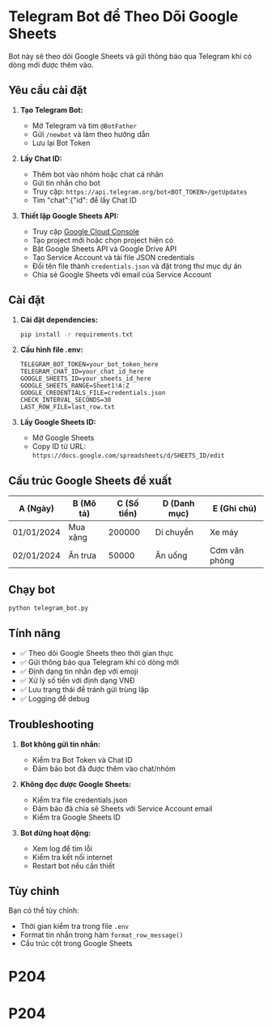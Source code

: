 # Telegram Bot để Theo Dõi Google Sheets

Bot này sẽ theo dõi Google Sheets và gửi thông báo qua Telegram khi có dòng mới được thêm vào.

## Yêu cầu cài đặt

1. **Tạo Telegram Bot:**
   - Mở Telegram và tìm `@BotFather`
   - Gửi `/newbot` và làm theo hướng dẫn
   - Lưu lại Bot Token

2. **Lấy Chat ID:**
   - Thêm bot vào nhóm hoặc chat cá nhân
   - Gửi tin nhắn cho bot
   - Truy cập: `https://api.telegram.org/bot<BOT_TOKEN>/getUpdates`
   - Tìm "chat":{"id": để lấy Chat ID

3. **Thiết lập Google Sheets API:**
   - Truy cập [Google Cloud Console](https://console.cloud.google.com/)
   - Tạo project mới hoặc chọn project hiện có
   - Bật Google Sheets API và Google Drive API
   - Tạo Service Account và tải file JSON credentials
   - Đổi tên file thành `credentials.json` và đặt trong thư mục dự án
   - Chia sẻ Google Sheets với email của Service Account

## Cài đặt

1. **Cài đặt dependencies:**
   ```bash
   pip install -r requirements.txt
   ```

2. **Cấu hình file .env:**
   ```
   TELEGRAM_BOT_TOKEN=your_bot_token_here
   TELEGRAM_CHAT_ID=your_chat_id_here
   GOOGLE_SHEETS_ID=your_sheets_id_here
   GOOGLE_SHEETS_RANGE=Sheet1!A:Z
   GOOGLE_CREDENTIALS_FILE=credentials.json
   CHECK_INTERVAL_SECONDS=30
   LAST_ROW_FILE=last_row.txt
   ```

3. **Lấy Google Sheets ID:**
   - Mở Google Sheets
   - Copy ID từ URL: `https://docs.google.com/spreadsheets/d/SHEETS_ID/edit`

## Cấu trúc Google Sheets đề xuất

| A (Ngày) | B (Mô tả) | C (Số tiền) | D (Danh mục) | E (Ghi chú) |
|----------|-----------|-------------|--------------|-------------|
| 01/01/2024 | Mua xăng | 200000 | Di chuyển | Xe máy |
| 02/01/2024 | Ăn trưa | 50000 | Ăn uống | Cơm văn phòng |

## Chạy bot

```bash
python telegram_bot.py
```

## Tính năng

- ✅ Theo dõi Google Sheets theo thời gian thực
- ✅ Gửi thông báo qua Telegram khi có dòng mới
- ✅ Định dạng tin nhắn đẹp với emoji
- ✅ Xử lý số tiền với định dạng VNĐ
- ✅ Lưu trạng thái để tránh gửi trùng lặp
- ✅ Logging để debug

## Troubleshooting

1. **Bot không gửi tin nhắn:**
   - Kiểm tra Bot Token và Chat ID
   - Đảm bảo bot đã được thêm vào chat/nhóm

2. **Không đọc được Google Sheets:**
   - Kiểm tra file credentials.json
   - Đảm bảo đã chia sẻ Sheets với Service Account email
   - Kiểm tra Google Sheets ID

3. **Bot dừng hoạt động:**
   - Xem log để tìm lỗi
   - Kiểm tra kết nối internet
   - Restart bot nếu cần thiết

## Tùy chỉnh

Bạn có thể tùy chỉnh:
- Thời gian kiểm tra trong file `.env`
- Format tin nhắn trong hàm `format_row_message()`
- Cấu trúc cột trong Google Sheets
# P204
# P204
